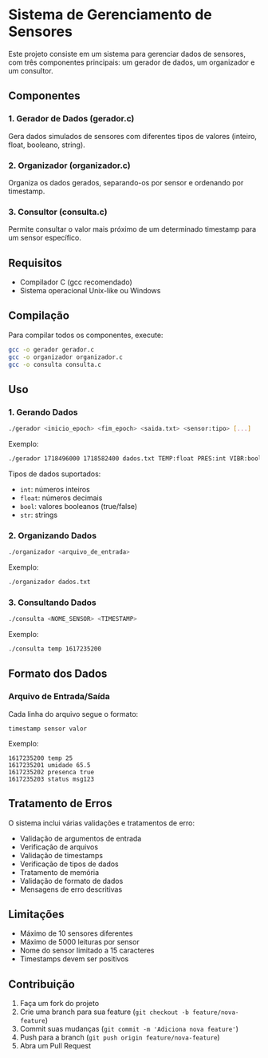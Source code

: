 # Sistema de Gerenciamento de Sensores

Este projeto consiste em um sistema para gerenciar dados de sensores, com três componentes principais: um gerador de dados, um organizador e um consultor.

## Componentes

### 1. Gerador de Dados (gerador.c)
Gera dados simulados de sensores com diferentes tipos de valores (inteiro, float, booleano, string).

### 2. Organizador (organizador.c)
Organiza os dados gerados, separando-os por sensor e ordenando por timestamp.

### 3. Consultor (consulta.c)
Permite consultar o valor mais próximo de um determinado timestamp para um sensor específico.

## Requisitos

- Compilador C (gcc recomendado)
- Sistema operacional Unix-like ou Windows


## Compilação

Para compilar todos os componentes, execute:

```bash
gcc -o gerador gerador.c
gcc -o organizador organizador.c
gcc -o consulta consulta.c
```

## Uso

### 1. Gerando Dados

```bash
./gerador <inicio_epoch> <fim_epoch> <saida.txt> <sensor:tipo> [...]
```

Exemplo:
```bash
./gerador 1718496000 1718582400 dados.txt TEMP:float PRES:int VIBR:bool
```

Tipos de dados suportados:
- `int`: números inteiros
- `float`: números decimais
- `bool`: valores booleanos (true/false)
- `str`: strings

### 2. Organizando Dados

```bash
./organizador <arquivo_de_entrada>
```

Exemplo:
```bash
./organizador dados.txt
```

### 3. Consultando Dados

```bash
./consulta <NOME_SENSOR> <TIMESTAMP>
```

Exemplo:
```bash
./consulta temp 1617235200
```

## Formato dos Dados

### Arquivo de Entrada/Saída
Cada linha do arquivo segue o formato:
```
timestamp sensor valor
```

Exemplo:
```
1617235200 temp 25
1617235201 umidade 65.5
1617235202 presenca true
1617235203 status msg123
```

## Tratamento de Erros

O sistema inclui várias validações e tratamentos de erro:

- Validação de argumentos de entrada
- Verificação de arquivos
- Validação de timestamps
- Verificação de tipos de dados
- Tratamento de memória
- Validação de formato de dados
- Mensagens de erro descritivas

## Limitações

- Máximo de 10 sensores diferentes
- Máximo de 5000 leituras por sensor
- Nome do sensor limitado a 15 caracteres
- Timestamps devem ser positivos

## Contribuição

1. Faça um fork do projeto
2. Crie uma branch para sua feature (`git checkout -b feature/nova-feature`)
3. Commit suas mudanças (`git commit -m 'Adiciona nova feature'`)
4. Push para a branch (`git push origin feature/nova-feature`)
5. Abra um Pull Request

